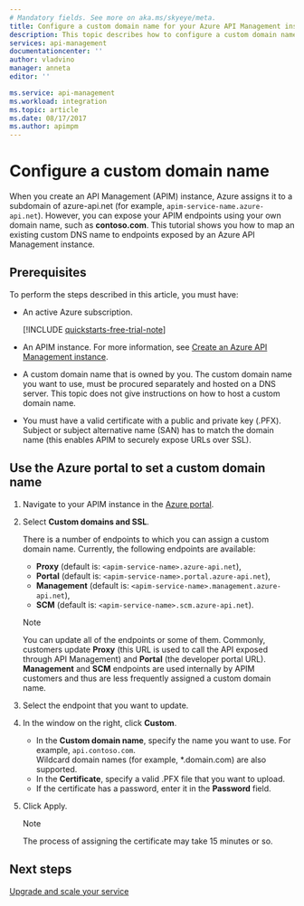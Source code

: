 ```yaml
---
# Mandatory fields. See more on aka.ms/skyeye/meta.
title: Configure a custom domain name for your Azure API Management instance | Microsoft Docs
description: This topic describes how to configure a custom domain name for your Azure API Management instance.
services: api-management
documentationcenter: ''
author: vladvino
manager: anneta
editor: ''

ms.service: api-management
ms.workload: integration
ms.topic: article
ms.date: 08/17/2017
ms.author: apimpm
---
```


# Configure a custom domain name 

When you create an API Management (APIM) instance, Azure assigns it to a subdomain of azure-api.net (for example, `apim-service-name.azure-api.net`). However, you can expose your APIM endpoints using your own domain name, such as **contoso.com**. This tutorial shows you how to map an existing custom DNS name to endpoints exposed by an Azure API Management instance.


## Prerequisites

To perform the steps described in this article, you must have:

+ An active Azure subscription.

    [!INCLUDE [quickstarts-free-trial-note](../../includes/quickstarts-free-trial-note.md)]

+ An APIM instance. For more information, see [Create an Azure API Management instance](get-started-create-service-instance.md).
+ A custom domain name that is owned by you. The custom domain name you want to use, must be procured separately and hosted on a DNS server. This topic does not give instructions on how to host a custom domain name.
+ You must have a valid certificate with a public and private key (.PFX). Subject or subject alternative name (SAN) has to match the domain name (this enables APIM to securely expose URLs over SSL).

## Use the Azure portal to set a custom domain name

1. Navigate to your APIM instance in the [Azure portal](https://portal.azure.com/).
2. Select **Custom domains and SSL**.
    
    There is a number of endpoints to which you can assign a custom domain name. Currently, the following endpoints are available: 
    + **Proxy** (default is: `<apim-service-name>.azure-api.net`), 
    + **Portal** (default is: `<apim-service-name>.portal.azure-api.net`),     
    + **Management** (default is: `<apim-service-name>.management.azure-api.net`), 
    + **SCM** (default is: `<apim-service-name>.scm.azure-api.net`).

    >[!NOTE]
    > You can update all of the endpoints or some of them. Commonly, customers update **Proxy** (this URL is used to call the API exposed through API Management) and **Portal** (the developer portal URL). **Management** and **SCM** endpoints are used internally by APIM customers and thus are less frequently assigned a custom domain name.
3. Select the endpoint that you want to update. 
4. In the window on the right, click **Custom**.

    + In the **Custom domain name**, specify the name you want to use. For example, `api.contoso.com`. <br/>Wildcard domain names (for example, *.domain.com) are also supported.
    + In the **Certificate**, specify a valid .PFX file that you want to upload. 
    + If the certificate has a password, enter it in the **Password** field.
1. Click Apply.

    >[!NOTE]
    >The process of assigning the certificate may take 15 minutes or so.

## Next steps

[Upgrade and scale your service](upgrade-and-scale.md)